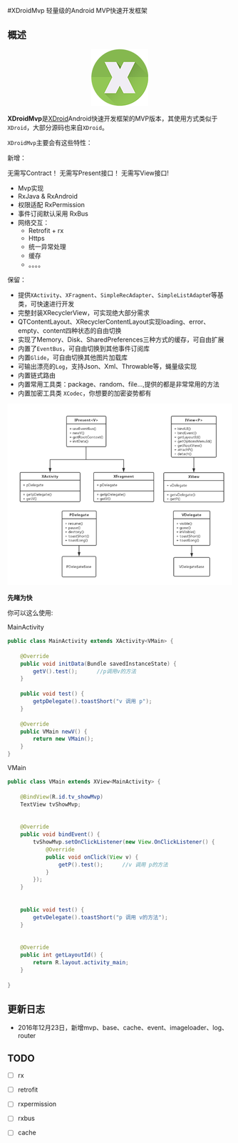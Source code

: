#XDroidMvp 轻量级的Android MVP快速开发框架

## 概述

<p align="center">
	<img src="xdroid_logo_128.png"/>
</p>

**XDroidMvp**是[XDroid](https://github.com/limedroid/XDroid)Android快速开发框架的MVP版本，其使用方式类似于`XDroid`，大部分源码也来自`XDroid`。

`XDroidMvp`主要会有这些特性：

新增：

无需写Contract！ 无需写Present接口！  无需写View接口!

* Mvp实现
* RxJava & RxAndroid
* 权限适配 RxPermission
* 事件订阅默认采用 RxBus
* 网络交互：
	* Retrofit + rx
	* Https
	* 统一异常处理
	* 缓存
	* 。。。。

保留：

* 提供`XActivity`、`XFragment`、`SimpleRecAdapter`、`SimpleListAdapte`r等基类，可快速进行开发
* 完整封装XRecyclerView，可实现绝大部分需求
* QTContentLayout、XRecyclerContentLayout实现loading、error、empty、content四种状态的自由切换
* 实现了Memory、Disk、SharedPreferences三种方式的缓存，可自由扩展
* 内置了`EventBus`，可自由切换到其他事件订阅库
* 内置`Glide`，可自由切换其他图片加载库
* 可输出漂亮的`Log`，支持Json、Xml、Throwable等，蝇量级实现
* 内置链式路由
* 内置常用工具类：package、random、file...,提供的都是非常常用的方法
* 内置加密工具类 `XCodec`，你想要的加密姿势都有



<p align="center">
	<img src="mvp.png"/>
</p>


**先睹为快**

你可以这么使用:

MainActivity

```java
public class MainActivity extends XActivity<VMain> {

    @Override
    public void initData(Bundle savedInstanceState) {
        getV().test();      //p调用v的方法
    }

    public void test() {
        getpDelegate().toastShort("v 调用 p");
    }

    @Override
    public VMain newV() {
        return new VMain();
    }
}
```

VMain

```java
public class VMain extends XView<MainActivity> {

    @BindView(R.id.tv_showMvp)
    TextView tvShowMvp;


    @Override
    public void bindEvent() {
        tvShowMvp.setOnClickListener(new View.OnClickListener() {
            @Override
            public void onClick(View v) {
                getP().test();      //v 调用 p的方法
            }
        });
    }


    public void test() {
        getvDelegate().toastShort("p 调用 v的方法");
    }


    @Override
    public int getLayoutId() {
        return R.layout.activity_main;
    }

}
```


## 更新日志

* 2016年12月23日，新增mvp、base、cache、event、imageloader、log、router


## TODO


* [ ] rx
* [ ] retrofit
* [ ] rxpermission
* [ ] rxbus
* [ ] cache



